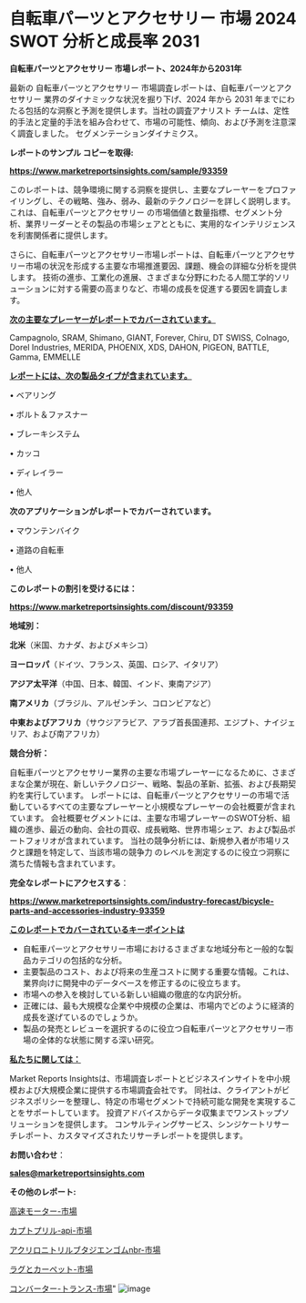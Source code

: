# 自転車パーツとアクセサリー 市場 2024 SWOT 分析と成長率 2031

<strong>自転車パーツとアクセサリー 市場レポート、2024年から2031年</strong>

最新の 自転車パーツとアクセサリー 市場調査レポートは、自転車パーツとアクセサリー 業界のダイナミックな状況を掘り下げ、2024 年から 2031 年までにわたる包括的な洞察と予測を提供します。当社の調査アナリスト チームは、定性的手法と定量的手法を組み合わせて、市場の可能性、傾向、および予測を注意深く調査しました。 セグメンテーションダイナミクス。



<strong>レポートのサンプル コピーを取得:</strong> <a href=https://www.marketreportsinsights.com/sample/93359>

<strong><u>https://www.marketreportsinsights.com/sample/93359</u></strong></a>

このレポートは、競争環境に関する洞察を提供し、主要なプレーヤーをプロファイリングし、その戦略、強み、弱み、最新のテクノロジーを詳しく説明します。 これは、自転車パーツとアクセサリー の市場価値と数量指標、セグメント分析、業界リーダーとその製品の市場シェアとともに、実用的なインテリジェンスを利害関係者に提供します。

さらに、自転車パーツとアクセサリー市場レポートは、自転車パーツとアクセサリー市場の状況を形成する主要な市場推進要因、課題、機会の詳細な分析を提供します。 技術の進歩、工業化の進展、さまざまな分野にわたる人間工学的ソリューションに対する需要の高まりなど、市場の成長を促進する要因を調査します。



<strong><u>次の主要なプレーヤーがレポートでカバーされています。</u></strong>

Campagnolo, SRAM, Shimano, GIANT, Forever, Chiru, DT SWISS, Colnago, Dorel Industries, MERIDA, PHOENIX, XDS, DAHON, PIGEON, BATTLE, Gamma, EMMELLE



<strong><u><b>レポートには、次の製品タイプが含まれています。</b></u></strong>

• ベアリング

• ボルト＆ファスナー

• ブレーキシステム

• カッコ

• ディレイラー

• 他人



<strong><b>次のアプリケーションがレポートでカバーされています。</b></strong>

• マウンテンバイク

• 道路の自転車

• 他人



<strong><b>このレポートの割引を受けるには：</b></strong><a href=https://www.marketreportsinsights.com/discount/93359>

<strong><u>https://www.marketreportsinsights.com/discount/93359</u></strong></a>



<strong>地域別：</strong>



<strong>北米</strong>（米国、カナダ、およびメキシコ）



<strong>ヨーロッパ</strong>（ドイツ、フランス、英国、ロシア、イタリア）



<strong>アジア太平洋</strong>（中国、日本、韓国、インド、東南アジア）



<strong>南アメリカ</strong>（ブラジル、アルゼンチン、コロンビアなど）



<strong>中東およびアフリカ</strong>（サウジアラビア、アラブ首長国連邦、エジプト、ナイジェリア、および南アフリカ）



<strong>競合分析：</strong>

自転車パーツとアクセサリー業界の主要な市場プレーヤーになるために、さまざまな企業が現在、新しいテクノロジー、戦略、製品の革新、拡張、および長期契約を実行しています。 レポートには、自転車パーツとアクセサリーの市場で活動しているすべての主要なプレーヤーと小規模なプレーヤーの会社概要が含まれています。 会社概要セグメントには、主要な市場プレーヤーのSWOT分析、組織の進歩、最近の動向、会社の買収、成長戦略、世界市場シェア、および製品ポートフォリオが含まれています。 当社の競争分析には、新規参入者が市場リスクと課題を特定して、当該市場の競争力 のレベルを測定するのに役立つ洞察に満ちた情報も含まれています。



<strong>完全なレポートにアクセスする</strong>：

<a href=https://www.marketreportsinsights.com/industry-forecast/bicycle-parts-and-accessories-industry-93359>

<strong><u>https://www.marketreportsinsights.com/industry-forecast/bicycle-parts-and-accessories-industry-93359</u></strong></a>



<strong><u><b>このレポートでカバーされているキーポイントは</b></u></strong>
<ul>
  <li>自転車パーツとアクセサリー市場におけるさまざまな地域分布と一般的な製品カテゴリの包括的な分析。</li>
  <li>主要製品のコスト、および将来の生産コストに関する重要な情報。これは、業界向けに開発中のデータベースを修正するのに役立ちます。</li>
  <li>市場への参入を検討している新しい組織の徹底的な内訳分析。</li>
  <li>正確には、最も大規模な企業や中規模の企業は、市場内でどのように経済的成長を遂げているのでしょうか。</li>
  <li>製品の発売とレビューを選択するのに役立つ自転車パーツとアクセサリー市場の全体的な状態に関する深い研究。</li>
</ul>


<strong><u><b>私たちに関しては：</b></u></strong>

Market Reports Insightsは、市場調査レポートとビジネスインサイトを中小規模および大規模企業に提供する市場調査会社です。 同社は、クライアントがビジネスポリシーを整理し、特定の市場セグメントで持続可能な開発を実現することをサポートしています。 投資アドバイスからデータ収集までワンストップソリューションを提供します。 コンサルティングサービス、シンジケートリサーチレポート、カスタマイズされたリサーチレポートを提供します。



<strong><b>お問い合わせ</b></strong>：

<a href=mailto:sales@marketreportsinsights.com>

<strong><u>sales@marketreportsinsights.com</u></strong></a>



<strong>その他のレポート:</strong>

<a href=https://www.linkedin.com/pulse/高速モーター-市場-2023-推進要因と成長機会-2030-data-dive-discoveries-24-analysis-mzhrf/>高速モーター-市場</a>

<a href=https://www.linkedin.com/pulse/カプトプリル-api-市場-2023-収益と成長ドライバー-2030-dorof/>カプトプリル-api-市場</a>

<a href=https://www.linkedin.com/pulse/アクリロニトリルブタジエンゴムnbr-市場-2023-収益と成長ドライバー-qmfrf/>アクリロニトリルブタジエンゴムnbr-市場</a>

<a href=https://www.linkedin.com/pulse/ラグとカーペット-市場-2023-総利益と主要ベンダー-2030-analytics-achievers-24-analysis-ro8kc/>ラグとカーペット-市場</a>

<a href=https://www.linkedin.com/pulse/コンバーター-トランス-市場-2023-新興市場-将来の動向と市場需要-2030-yph9f/>コンバーター-トランス-市場</a>"
![image](https://github.com/gayatriri2/Market-Trends/assets/166717496/de44fc87-7951-4cfc-8257-087f1ec1b98c)
